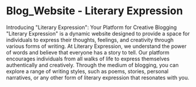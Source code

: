 # Blog_Website - Literary Expression
Introducing "Literary Expression": Your Platform for Creative Blogging
"Literary Expression" is a dynamic website designed to provide a space for individuals to express their thoughts, feelings, and creativity through various forms of writing. 
At Literary Expression, we understand the power of words and believe that everyone has a story to tell. Our platform encourages individuals from all walks of life to express themselves authentically and creatively. Through the medium of blogging, you can explore a range of writing styles, such as poems, stories, personal narratives, or any other form of literary expression that resonates with you.
